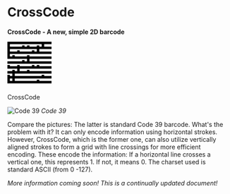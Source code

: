 # CrossCode
**CrossCode - A new, simple 2D barcode**

<img src="https://raw.githubusercontent.com/benediktneumayr/CrossCode/master/test.svg?sanitize=true" height="100" width="100" />  <figcaption>CrossCode</figcaption>

![Code 39](https://upload.wikimedia.org/wikipedia/commons/thumb/0/0b/Code_3_of_9.svg/262px-Code_3_of_9.svg.png)
*Code 39*

Compare the pictures: The latter is standard Code 39 barcode. What's the problem with it? It can only encode information using horizontal strokes. However, CrossCode, which is the former one, can also utilize vertically aligned strokes to form a grid with line crossings for more efficient encoding. These encode the information: If a horizontal line crosses a vertical one, this represents 1. If not, it means 0. The charset used is standard ASCII (from 0 -127).

*More information coming soon! This is a continually updated document!* 

